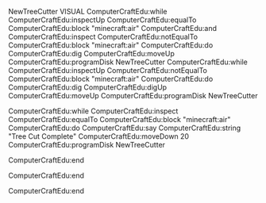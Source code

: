 NewTreeCutter
VISUAL
ComputerCraftEdu:while
ComputerCraftEdu:inspectUp
ComputerCraftEdu:equalTo
ComputerCraftEdu:block "minecraft:air"
ComputerCraftEdu:and
ComputerCraftEdu:inspect
ComputerCraftEdu:notEqualTo
ComputerCraftEdu:block "minecraft:air"
ComputerCraftEdu:do
ComputerCraftEdu:dig
ComputerCraftEdu:moveUp
ComputerCraftEdu:programDisk NewTreeCutter
ComputerCraftEdu:while
ComputerCraftEdu:inspectUp
ComputerCraftEdu:notEqualTo
ComputerCraftEdu:block "minecraft:air"
ComputerCraftEdu:do
ComputerCraftEdu:dig
ComputerCraftEdu:digUp
ComputerCraftEdu:moveUp
ComputerCraftEdu:programDisk NewTreeCutter



ComputerCraftEdu:while
ComputerCraftEdu:inspect
ComputerCraftEdu:equalTo
ComputerCraftEdu:block "minecraft:air"
ComputerCraftEdu:do
ComputerCraftEdu:say
ComputerCraftEdu:string "Tree Cut Complete"
ComputerCraftEdu:moveDown 20
ComputerCraftEdu:programDisk NewTreeCutter















ComputerCraftEdu:end























ComputerCraftEdu:end























ComputerCraftEdu:end

